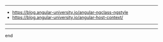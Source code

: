 
---

- https://blog.angular-university.io/angular-ngclass-ngstyle
- https://blog.angular-university.io/angular-host-context/

---


---

end
